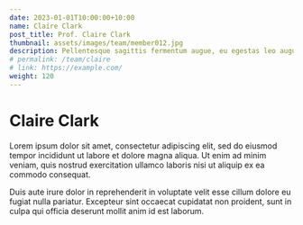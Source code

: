 ```yaml
---
date: 2023-01-01T10:00:00+10:00
name: Claire Clark
post_title: Prof. Claire Clark
thumbnail: assets/images/team/member012.jpg
description: Pellentesque sagittis fermentum augue, eu egestas leo augue.
# permalink: /team/claire
# link: https://example.com/
weight: 120
---
```


# Claire Clark

Lorem ipsum dolor sit amet, consectetur adipiscing elit, sed do eiusmod tempor incididunt ut labore et dolore magna aliqua. Ut enim ad minim veniam, quis nostrud exercitation ullamco laboris nisi ut aliquip ex ea commodo consequat.

Duis aute irure dolor in reprehenderit in voluptate velit esse cillum dolore eu fugiat nulla pariatur. Excepteur sint occaecat cupidatat non proident, sunt in culpa qui officia deserunt mollit anim id est laborum.

